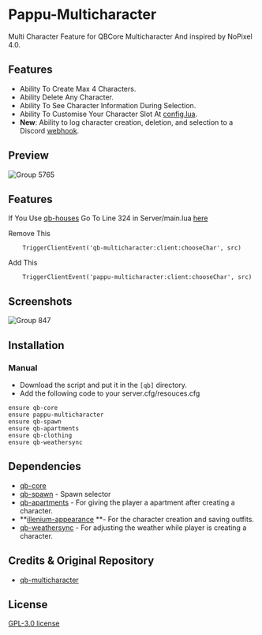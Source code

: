 # Pappu-Multicharacter

Multi Character Feature for QBCore Multicharacter And inspired by NoPixel 4.0.

## Features

- Ability To Create Max 4 Characters.
- Ability Delete Any Character.
- Ability To See Character Information During Selection.
- Ability To Customise Your Character Slot At [config.lua](https://github.com/P4ScriptsFivem/pappu-multicharacter/blob/main/config.lua).
- **New**: Ability to log character creation, deletion, and selection to a Discord [webhook](https://github.com/P4ScriptsFivem/pappu-multicharacter/blob/main/server/main.lua#L61).

## Preview

![Group 5765](https://github.com/P4ScriptsFivem/pappu-multicharacter/assets/120780563/904aa0c6-cabf-4b9a-82ca-ac224e5cc24b)

## Features

If You Use [qb-houses](https://github.com/qbcore-framework/qb-houses)
Go To Line 324 in Server/main.lua [here](https://github.com/qbcore-framework/qb-houses/blob/main/server/main.lua)

Remove This

```
    TriggerClientEvent('qb-multicharacter:client:chooseChar', src)
```

Add This

```
    TriggerClientEvent('pappu-multicharacter:client:chooseChar', src)
```

## Screenshots

![Group 847](https://github.com/P4ScriptsFivem/pappu-multicharacter/assets/120780563/9d7d768b-799f-4dfe-9567-62077479db63)

## Installation

### Manual

- Download the script and put it in the `[qb]` directory.
- Add the following code to your server.cfg/resouces.cfg

```
ensure qb-core
ensure pappu-multicharacter
ensure qb-spawn
ensure qb-apartments
ensure qb-clothing
ensure qb-weathersync
```

## Dependencies

- [qb-core](https://github.com/qbcore-framework/qb-core)
- [qb-spawn](https://github.com/qbcore-framework/qb-spawn) - Spawn selector
- [qb-apartments](https://github.com/qbcore-framework/qb-apartments) - For giving the player a apartment after creating a character.
- **[illenium-appearance](https://github.com/iLLeniumStudios/illenium-appearance) **- For the character creation and saving outfits.
- [qb-weathersync](https://github.com/qbcore-framework/qb-weathersync) - For adjusting the weather while player is creating a character.

## Credits & Original Repository

- [qb-multicharacter](https://github.com/qbcore-framework/qb-multicharacter)

## License

[GPL-3.0 license](LICENSE)
